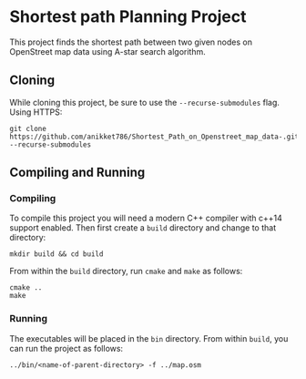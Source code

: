 # Shortest path Planning Project 

This project finds the shortest path between two given nodes on OpenStreet map data using A-star search algorithm.

## Cloning

While cloning this project, be sure to use the `--recurse-submodules` flag. Using HTTPS:
```
git clone https://github.com/anikket786/Shortest_Path_on_Openstreet_map_data-.git. --recurse-submodules
```

## Compiling and Running

### Compiling
To compile this project you will need a modern C++ compiler with c++14 support enabled. Then first create a `build` directory and change to that directory:
```
mkdir build && cd build
```
From within the `build` directory, run `cmake` and `make` as follows:
```
cmake ..
make
```
### Running
The executables will be placed in the `bin` directory. From within `build`, you can run the project as follows:
```
../bin/<name-of-parent-directory> -f ../map.osm
```
